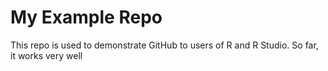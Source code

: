 # My Example Repo

This repo is used to demonstrate GitHub to users of R and R Studio.
So far, it works very well
